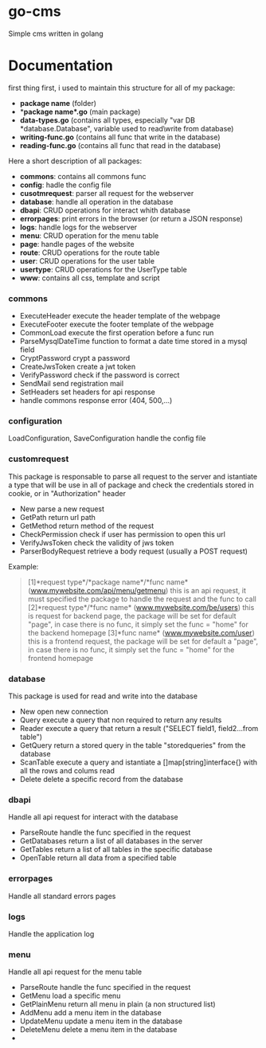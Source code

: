 # go-cms
Simple cms written in golang

# Documentation

first thing first, i used to maintain this structure for all of my package: 
- **package name** (folder)
- \***package name\*.go** (main package)
- **data-types.go** (contains all types, especially "var DB *database.Database", variable used to read\write from database)
- **writing-func.go** (contains all func that write in the database)
- **reading-func.go** (contains all func that read in the database)

Here a short description of all packages:
- **commons**: contains all commons func
- **config**: hadle the config file
- **cusotmrequest**: parser all request for the webserver
- **database**: handle all operation in the database
- **dbapi**: CRUD operations for interact whith database
- **errorpages**: print errors in the browser (or return a JSON response)
- **logs**: handle logs for the webserver
- **menu**: CRUD operation for the menu table
- **page**: handle pages of the website
- **route**: CRUD operations for the route table
- **user**: CRUD operations for the user table
- **usertype**: CRUD operations for the UserType table
- **www**: contains all css, template and script

### commons
- ExecuteHeader execute the header template of the webpage
- ExecuteFooter execute the footer template of the webpage
- CommonLoad execute the first operation before a func run
- ParseMysqlDateTime function to format a date time stored in a mysql field
- CryptPassword crypt a password
- CreateJwsToken create a jwt token
- VerifyPassword check if the password is correct
- SendMail send registration mail
- SetHeaders set headers for api response
- handle commons response error (404, 500,...)

### configuration
LoadConfiguration, SaveConfiguration handle the config file

### customrequest
This package is responsable to parse all request to the server and istantiate a type that will be use in all of package and check the credentials stored in cookie, or in "Authorization" header
- New parse a new request
- GetPath return url path
- GetMethod return method of the request
- CheckPermission check if user has permission to open this url
- VerifyJwsToken check the validity of jws token
- ParserBodyRequest retrieve a body request (usually a POST request)
 
Example:
> [1]\*request type\*/\*package name\*/\*func name\* (www.mywebsite.com/api/menu/getmenu)
> this is an api request, it must specified the package to handle the request and the func to call
> [2]\*request type\*/\*func name\* (www.mywebsite.com/be/users)
> this is request for backend page, the package will be set for default "page", in case there is no func, it simply set the func = "home" for the backend homepage
> [3]\*func name\* (www.mywebsite.com/user)
> this is a frontend request, the package will be set for default a "page", in case there is no func, it simply set the func = "home" for the frontend homepage

### database
This package is used for read and write into the database
- New open new connection 
- Query execute a query that non required to return any results
- Reader execute a query that return a result ("SELECT field1, field2...from table")
- GetQuery return a stored query in the table "storedqueries" from the database
- ScanTable execute a query and istantiate a []map[string]interface{} with all the rows and colums read
- Delete delete a specific record from the database

### dbapi
Handle all api request for interact with the database
- ParseRoute handle the func specified in the request
- GetDatabases return a list of all databases in the server
- GetTables return a list of all tables in the specific database
- OpenTable return all data from a specified table

### errorpages
Handle all standard errors pages

### logs
Handle the application log

### menu
Handle all api request for the menu table
- ParseRoute handle the func specified in the request
- GetMenu load a specific menu
- GetPlainMenu return all menu in plain (a non structured list)
- AddMenu add a menu item in the database
- UpdateMenu update a menu item in the database
- DeleteMenu delete a menu item in the database
- 
